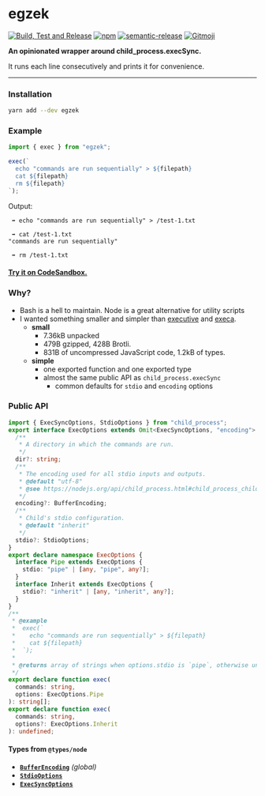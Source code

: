 # egzek

[![Build, Test and Release](https://github.com/hasparus/egzek/workflows/Build,%20Test%20and%20Release/badge.svg)](https://github.com/hasparus/egzek/actions?query=workflow%3A%22Build+and+Test%22)
[![npm](https://img.shields.io/npm/v/egzek.svg)](https://www.npmjs.com/egzek)
[![semantic-release](https://img.shields.io/badge/%20%20%F0%9F%93%A6%F0%9F%9A%80-semantic--release-e10079.svg)](https://github.com/semantic-release/semantic-release)
[![Gitmoji](https://img.shields.io/badge/gitmoji-%20😜%20😍-FFDD67.svg?style=flat-square)](https://gitmoji.carloscuesta.me/)

**An opinionated wrapper around child_process.execSync.**

It runs each line consecutively and prints it for convenience. 

---

### Installation

```sh
yarn add --dev egzek
```

### Example

```ts
import { exec } from "egzek";

exec(`
  echo "commands are run sequentially" > ${filepath}
  cat ${filepath}
  rm ${filepath}
`);
```

Output:

```
 ➡ echo "commands are run sequentially" > /test-1.txt

 ➡ cat /test-1.txt
"commands are run sequentially"

 ➡ rm /test-1.txt
```

#### [**Try it on CodeSandbox.**](https://codesandbox.io/s/egzek-cpf16)

### Why?

- Bash is a hell to maintain. Node is a great alternative for utility scripts
- I wanted something smaller and simpler than [executive](https://www.npmjs.com/package/executive) and [execa](https://www.npmjs.com/package/execa).
  - **small**
    - 7.36kB unpacked
    - 479B gzipped, 428B Brotli.
    - 831B of uncompressed JavaScript code, 1.2kB of types.
  - **simple**
    - one exported function and one exported type
    - almost the same public API as `child_process.execSync`
      - common defaults for `stdio` and `encoding` options

### Public API

```ts
import { ExecSyncOptions, StdioOptions } from "child_process";
export interface ExecOptions extends Omit<ExecSyncOptions, "encoding"> {
  /**
   * A directory in which the commands are run.
   */
  dir?: string;
  /**
   * The encoding used for all stdio inputs and outputs.
   * @default "utf-8"
   * @see https://nodejs.org/api/child_process.html#child_process_child_process_execsync_command_options
   */
  encoding?: BufferEncoding;
  /**
   * Child's stdio configuration.
   * @default "inherit"
   */
  stdio?: StdioOptions;
}
export declare namespace ExecOptions {
  interface Pipe extends ExecOptions {
    stdio: "pipe" | [any, "pipe", any?];
  }
  interface Inherit extends ExecOptions {
    stdio?: "inherit" | [any, "inherit", any?];
  }
}
/**
 * @example
 *  exec(`
 *    echo "commands are run sequentially" > ${filepath}
 *    cat ${filepath}
 *  `);
 *
 * @returns array of strings when options.stdio is `pipe`, otherwise undefined
 */
export declare function exec(
  commands: string,
  options: ExecOptions.Pipe
): string[];
export declare function exec(
  commands: string,
  options?: ExecOptions.Inherit
): undefined;
```

#### Types from `@types/node`

- [**`BufferEncoding`**](https://github.com/DefinitelyTyped/DefinitelyTyped/blob/7b08f4588e8f60c2668e39f97b4ba740f5f2b087/types/node/globals.d.ts#L236) _(global)_
- [**`StdioOptions`**](https://github.com/DefinitelyTyped/DefinitelyTyped/blob/7b08f4588e8f60c2668e39f97b4ba740f5f2b087/types/node/child_process.d.ts#L99)
- [**`ExecSyncOptions`**](https://github.com/DefinitelyTyped/DefinitelyTyped/blob/7b08f4588e8f60c2668e39f97b4ba740f5f2b087/types/node/child_process.d.ts#L326)
